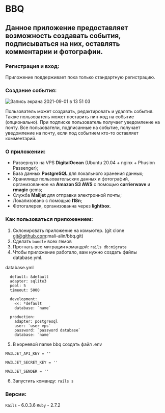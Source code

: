 # BBQ
Данное приложение предоставляет возможность создавать события, подписываться на них, оставлять комментарии и фотографии.
------
### Регистрация и вход:
Приложение поддерживает пока только стандартную регистрацию.
### Создание события:
![Запись экрана 2021-09-01 в 13 51 03](https://user-images.githubusercontent.com/79279989/131667838-5fbfd122-d9ef-42fb-986e-1628843fec11.gif)

Пользователь может создавать, редактировать и удалять события. Также пользователь может поставить пин-код на событие (опционально). При подписке пользователь получает уведомление на почту. Все пользователи, подписанные на событие, получает уведомление на почту, если под событием кто-то оставляет комментарий.

### О приложении:
- Развернуто на VPS **DigitalOcean** (Ubuntu 20.04 + nginx + Phusion Passenger);
- База данных **PostgreSQL** для локального хранения данных;
- Хранилище пользовательских данных и фотографий, организованное на **Amazon S3 AWS** c помощью **carrierwave** и **rmagic** gems;
- Служба **Mailjet** для отправки электронной почты;
- Локализовано с помощью **I18n**;
- Фотогалерея, организованна через **lightbox**.

### Как пользоваться приложением:
1) Склонировать приложение на комьютер. (git clone git@github.com:mali-alin/bbq.git)
2) Сделать `bundle` всех гемов
3) Прогнать все миграции командой: `rails db:migrate`
4) Чтобы приложение работало, вам нужно создать файлы database.yml.

database.yml

```
  default: &default
  adapter: sqlite3
  pool: 5
  timeout: 5000

  development:
    <<: *default
    database: `name`

  production:
    adapter: postgresql
    user: `user vps`
    password: `password database`
    database: `name`
```
5) В корневой папке bbq создать файл .env
```
MAILJET_API_KEY = ''

MAILJET_SECRET_KEY = ''

MAILJET_SENDER = ''
```

6) Запустить команду: `rails s`

### Версии:
`Rails` - 6.0.3.6
`Ruby` - 2.7.2




